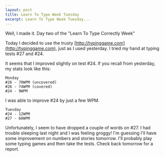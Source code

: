 ```yaml
---
layout: post
title: Learn To Type Week Tuesday
excerpt: Learn To Type Week Tuesday...
---
```

 
Well, I made it. Day two of the "Learn To Type Correctly Week"

Today I decided to use the trusty [http://typinggame.com](http://typinggame.com), just as I used yesterday.
I tried my hand at typing tests #27 and #24.

It seems that I improved slightly on test #24. If you recall from yesterday, my stats look like this:

    Monday
    #26 - 70WPM (uncovered)
    #26 - 74WPM (covered)
    #24 - 9WPM
              
I was able to improve #24 by just a few WPM.

    Tuesday
    #24 - 12WPM
    #27 - 68WPM

Unfortunately, I seem to have dropped a couple of words on #27. I had trouble sleeping last night and I was feeling groggy! 
I'm guessing I'll have some improvement on numbers and stories tomorrow. I'll probably play some typing games and then take the tests. Check back tomorrow for a report.
